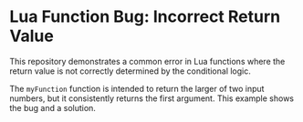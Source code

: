# Lua Function Bug: Incorrect Return Value

This repository demonstrates a common error in Lua functions where the return value is not correctly determined by the conditional logic.

The `myFunction` function is intended to return the larger of two input numbers, but it consistently returns the first argument.  This example shows the bug and a solution.